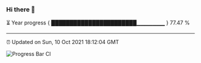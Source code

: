 ### Hi there 👋

⏳ Year progress { ███████████████████████▁▁▁▁▁▁▁ } 77.47 %

---

⏰ Updated on Sun, 10 Oct 2021 18:12:04 GMT

![Progress Bar CI](https://github.com/liununu/liununu/workflows/Progress%20Bar%20CI/badge.svg)
